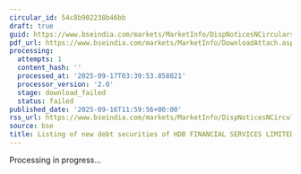 ```yaml
---
circular_id: 54c8b902238b46bb
draft: true
guid: https://www.bseindia.com/markets/MarketInfo/DispNoticesNCirculars.aspx?Noticeid={00EDAC1F-745B-4799-8D35-1B7F864994F0}&noticeno=20250916-47&dt=09/16/2025&icount=47&totcount=79&flag=0
pdf_url: https://www.bseindia.com/markets/MarketInfo/DownloadAttach.aspx?id=20250916-47&attachedId=
processing:
  attempts: 1
  content_hash: ''
  processed_at: '2025-09-17T03:39:53.858821'
  processor_version: '2.0'
  stage: download_failed
  status: failed
published_date: '2025-09-16T11:59:56+00:00'
rss_url: https://www.bseindia.com/markets/MarketInfo/DispNoticesNCirculars.aspx?Noticeid={00EDAC1F-745B-4799-8D35-1B7F864994F0}&noticeno=20250916-47&dt=09/16/2025&icount=47&totcount=79&flag=0
source: bse
title: Listing of new debt securities of HDB FINANCIAL SERVICES LIMITED
---
```


Processing in progress...